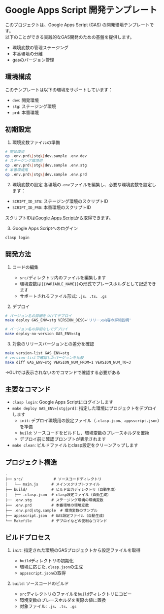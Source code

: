 # Google Apps Script 開発テンプレート

このプロジェクトは、Google Apps Script (GAS) の開発環境テンプレートです。<br>
以下のことができる実践的なGAS開発のための基盤を提供します。
- 環境変数の管理ステージング
- 本番環境の分離
- gasのバージョン管理

## 環境構成

このテンプレートは以下の環境をサポートしています：

- `dev`: 開発環境
- `stg`: ステージング環境
- `prd`: 本番環境

## 初期設定

1. 環境変数ファイルの準備
```bash
# 開発環境
cp .env.prd\|stg\|dev.sample .env.dev
# ステージング環境用
cp .env.prd\|stg\|dev.sample .env.stg
# 本番環境用
cp .env.prd\|stg\|dev.sample .env.prd
```

2. 環境変数の設定
各環境の`.env`ファイルを編集し、必要な環境変数を設定します：
- `SCRIPT_ID_STG`: ステージング環境のスクリプトID
- `SCRIPT_ID_PRD`: 本番環境のスクリプトID

スクリプトIDは[Google Apps Script](https://script.google.com/home)から取得できます。

3. Google Apps Scriptへのログイン
```bash
clasp login
```

## 開発方法

1. コードの編集
   - `src/`ディレクトリ内のファイルを編集します
   - 環境変数は`{{VARIABLE_NAME}}`の形式でプレースホルダとして記述できます
   - サポートされるファイル形式: `.js`、`.ts`、`.gs`

2. デプロイ
```bash
# バージョン名の詳細をつけてデプロイ
make deploy GAS_ENV=stg VERSION_DESC='リリース内容の詳細説明'

# バージョン名の詳細なしでデプロイ
make deploy-no-version GAS_ENV=stg
```

3. 対象のリリースバージョンとの差分を確認
```bash
make version-list GAS_ENV=stg
# version-listで確認したバージョンを比較
make diff GAS_ENV=stg VERSION_NUM_FROM=1 VERSION_NUM_TO=3
```

→GUIでは表示されないのでコマンドで確認する必要がある

## 主要なコマンド

- `clasp login`: Google Apps Scriptにログインします
- `make deploy GAS_ENV=[stg|prd]`: 指定した環境にプロジェクトをデプロイします
  - `init`: デプロイ環境用の設定ファイル（`.clasp.json`、`appsscript.json`）を準備
  - `build`: ソースコードをビルドし、環境変数のプレースホルダを置換
  - デプロイ前に確認プロンプトが表示されます
- `make clean`: ビルドファイルとclasp設定をクリーンアップします

## プロジェクト構造

```
.
├── src/              # ソースコードディレクトリ
│   └── main.js      # メインスクリプトファイル
├── build/           # ビルド出力ディレクトリ（自動生成）
│   ├── .clasp.json  # clasp設定ファイル（自動生成）
├── .env.stg         # ステージング環境の環境変数
├── .env.prd         # 本番環境の環境変数
├── .env.prd|stg.sample  # 環境変数のサンプル
├── appsscript.json  # GAS設定ファイル（自動生成）
└── Makefile         # デプロイなどの便利なコマンド
```

## ビルドプロセス

1. `init`: 指定された環境のGASプロジェクトから設定ファイルを取得
   - `build`ディレクトリの初期化
   - 環境に応じた`.clasp.json`の生成
   - `appsscript.json`の取得

2. `build`: ソースコードのビルド
   - `src`ディレクトリのファイルを`build`ディレクトリにコピー
   - 環境変数のプレースホルダを実際の値に置換
   - 対象ファイル: `.js`、`.ts`、`.gs`

